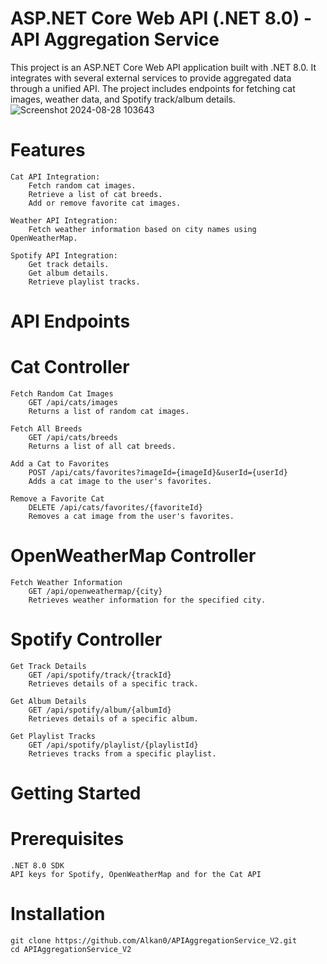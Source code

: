 # ASP.NET Core Web API (.NET 8.0) - API Aggregation Service

This project is an ASP.NET Core Web API application built with .NET 8.0. It integrates with several external services to provide aggregated data through a unified API. The project includes endpoints for fetching cat images, weather data, and Spotify track/album details.
![Screenshot 2024-08-28 103643](https://github.com/user-attachments/assets/e92560e8-1fdd-4aac-816f-49c2f2026051)

# Features

    Cat API Integration:
        Fetch random cat images.
        Retrieve a list of cat breeds.
        Add or remove favorite cat images.

    Weather API Integration:
        Fetch weather information based on city names using OpenWeatherMap.

    Spotify API Integration:
        Get track details.
        Get album details.
        Retrieve playlist tracks.

# API Endpoints
# Cat Controller

    Fetch Random Cat Images
        GET /api/cats/images
        Returns a list of random cat images.

    Fetch All Breeds
        GET /api/cats/breeds
        Returns a list of all cat breeds.

    Add a Cat to Favorites
        POST /api/cats/favorites?imageId={imageId}&userId={userId}
        Adds a cat image to the user's favorites.

    Remove a Favorite Cat
        DELETE /api/cats/favorites/{favoriteId}
        Removes a cat image from the user's favorites.

# OpenWeatherMap Controller

    Fetch Weather Information
        GET /api/openweathermap/{city}
        Retrieves weather information for the specified city.

# Spotify Controller

    Get Track Details
        GET /api/spotify/track/{trackId}
        Retrieves details of a specific track.

    Get Album Details
        GET /api/spotify/album/{albumId}
        Retrieves details of a specific album.

    Get Playlist Tracks
        GET /api/spotify/playlist/{playlistId}
        Retrieves tracks from a specific playlist.

# Getting Started
# Prerequisites

    .NET 8.0 SDK
    API keys for Spotify, OpenWeatherMap and for the Cat API
    
# Installation    
    git clone https://github.com/Alkan0/APIAggregationService_V2.git
    cd APIAggregationService_V2
